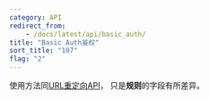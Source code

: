 ```yaml
---
category: API
redirect_from:
    - /docs/latest/api/basic_auth/
title: "Basic Auth鉴权"
sort_title: "107"
flag: "2"
---
```



使用方法同[URL重定向API](/docs/api/redirect/)， 只是**规则**的字段有所差异。
